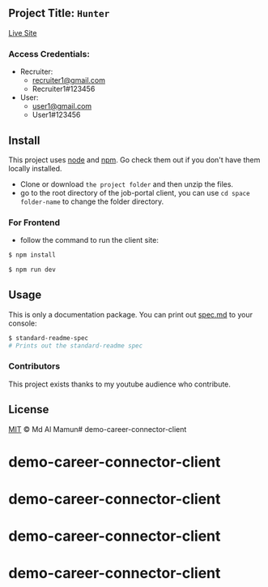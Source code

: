 ## Project Title: `Hunter`

[Live Site](https://hunter-iota.vercel.app/)

### Access Credentials:

-   Recruiter:
    -   recruiter1@gmail.com
    -   Recruiter1#123456
-   User:
    -   user1@gmail.com
    -   User1#123456
## Install

This project uses [node](http://nodejs.org) and [npm](https://npmjs.com). Go check them out if you don't have them locally installed.

- Clone or download `the project folder` and then unzip the files.
- go to the root directory of the job-portal client, you can use `cd space folder-name` to change the folder directory.

### For Frontend 
- follow the command to run the client site: 

```sh
$ npm install
```
```sh
$ npm run dev
```

## Usage

This is only a documentation package. You can print out [spec.md](spec.md) to your console:

```sh
$ standard-readme-spec
# Prints out the standard-readme spec
```

### Contributors

This project exists thanks to my youtube audience who contribute. 


## License

[MIT](LICENSE) © Md Al Mamun# demo-career-connector-client
# demo-career-connector-client
# demo-career-connector-client
# demo-career-connector-client
# demo-career-connector-client
